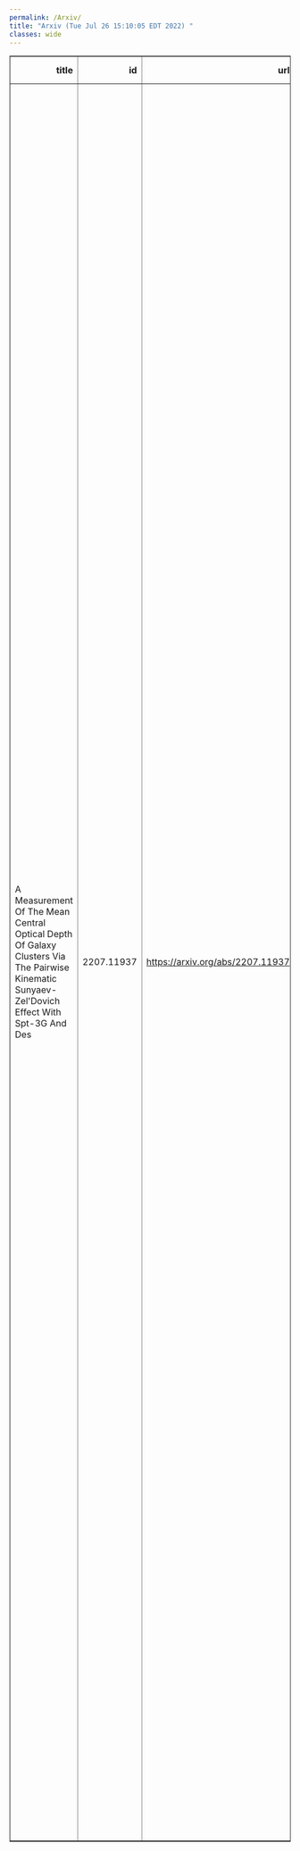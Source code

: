 ```yaml
---
permalink: /Arxiv/
title: "Arxiv (Tue Jul 26 15:10:05 EDT 2022) "
classes: wide
---
```

<table border="1" class="dataframe">
  <thead>
    <tr style="text-align: right;">
      <th>title</th>
      <th>id</th>
      <th>url</th>
      <th>authors</th>
      <th>Local Authors</th>
    </tr>
  </thead>
  <tbody>
    <tr>
      <td>A Measurement Of The Mean Central Optical Depth Of Galaxy Clusters Via   The Pairwise Kinematic Sunyaev-Zel'Dovich Effect With Spt-3G And Des</td>
      <td>2207.11937</td>
      <td><a href="https://arxiv.org/abs/2207.11937" target="_blank">https://arxiv.org/abs/2207.11937</a></td>
      <td>E. Schiappucci, F. Bianchini, M. Aguena, M. Archipley, L. Balkenhol, L. E. Bleem, P. Chaubal, T. M. Crawford, S. Grandis, Y. Omori, C. L. Reichardt, E. Rozo, E. S. Rykoff, C. To, T. M. C. Abbott, P. A. R. Ade, O. Alves, A. J. Anderson, F. Andrade-Oliveira, J. Annis, J. S. Avva, D. Bacon, K. Benabed, A. N. Bender, B. A. Benson, G. M. Bernstein, E. Bertin, S. Bocquet, F. R. Bouchet, D. Brooks, D. L. Burke, J. E. Carlstrom, A. Carnero Rosell, M. Carrasco Kind, J. Carretero, T. W. Cecil, C. L. Chang, P. M. Chichura, T. -L. Chou, M. Costanzi, A. Cukierman, L. N. Da Costa, C. Daley, T. De Haan, S. Desai, K. R. Dibert, H. T. Diehl, M. A. Dobbs, P. Doel, C. Doux, D. Dutcher, S. Everett, W. Everett, C. Feng, K. R. Ferguson, I. Ferrero, A. Ferté, B. Flaugher, A. Foster, J. Frieman, S. Galli, A. E. Gambrel, J. García-Bellido, R. W. Gardner, M. Gatti, T. Giannantonio, N. Goeckner-Wald, D. Gruen, R. Gualtieri, S. Guns, G. Gutierrez, N. W. Halverson, S. R. Hinton, E. Hivon, G. P. Holder, D. L. Hollowood, W. L. Holzapfel, K. Honscheid, J. C. Hood, N. Huang, D. J. James, L. Knox, M. Korman, K. Kuehn, C. -L. Kuo, O. Lahav, A. T. Lee, C. Lidman, M. Lima, A. E. Lowitz, C. Lu, M. March, J. Mena-Fernández, F. Menanteau, M. Millea, R. Miquel, J. J. Mohr, J. Montgomery, J. Muir, T. Natoli, G. I. Noble, V. Novosad, R. L. C. Ogando, S. Padin, Z. Pan, F. Paz-Chinchón, M. E. S. Pereira, A. Pieres, A. A. Plazas Malagón, K. Prabhu, J. Prat, W. Quan, A. Rahlin, M. Raveri, M. Rodriguez-Monroy, A. K. Romer, M. Rouble, J. E. Ruhl, E. Sanchez, V. Scarpine, M. Schubnell, G. Smecher, M. Smith, M. Soares-Santos, J. A. Sobrin, E. Suchyta, A. Suzuki, G. Tarle, D. Thomas, K. L. Thompson, B. Thorne, C. Tucker, C. Umilta, J. D. Vieira, M. Vincenzi, G. Wang, N. Weaverdyck, J. Weller, N. Whitehorn, W. L. K. Wu, V. Yefremenko, M. R. Young</td>
      <td>Chun-Hao To, Klaus Honscheid, Michael Rizzo Smith</td>
    </tr>
  </tbody>
</table>
